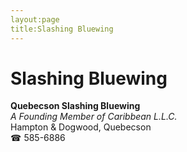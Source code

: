 ```yaml
---
layout:page
title:Slashing Bluewing
---
```

# Slashing Bluewing

**Quebecson Slashing Bluewing**  
_A Founding Member of Caribbean L.L.C._  
Hampton & Dogwood, Quebecson  
☎ 585-6886



